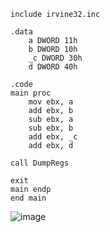 ```
include irvine32.inc

.data
    a DWORD 11h
    b DWORD 10h
    _c DWORD 30h
    d DWORD 40h

.code
main proc
    mov ebx, a    
    add ebx, b    
    sub ebx, a    
    sub ebx, b    
    add ebx, _c    
    add ebx, d

call DumpRegs

exit
main endp
end main
```
![image](https://github.com/user-attachments/assets/7739ed22-aa90-4f61-b8f0-10f0ca9d16b2)
